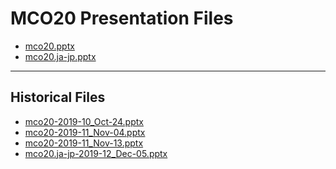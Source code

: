 <!--
This is a machine generated file, and should not be edited, as it will be overwritten with future updates.
-->

# MCO20 Presentation Files

- [mco20.pptx](https://globaleventcdn.blob.core.windows.net/assets/mco/mco20/mco20.pptx)
- [mco20.ja-jp.pptx](https://globaleventcdn.blob.core.windows.net/assets/mco/mco20/mco20.ja-jp.pptx)
---
## Historical Files
- [mco20-2019-10_Oct-24.pptx](https://globaleventcdn.blob.core.windows.net/assets/mco/mco20/mco20-2019-10_Oct-24.pptx)
- [mco20-2019-11_Nov-04.pptx](https://globaleventcdn.blob.core.windows.net/assets/mco/mco20/mco20-2019-11_Nov-04.pptx)
- [mco20-2019-11_Nov-13.pptx](https://globaleventcdn.blob.core.windows.net/assets/mco/mco20/mco20-2019-11_Nov-13.pptx)
- [mco20.ja-jp-2019-12_Dec-05.pptx](https://globaleventcdn.blob.core.windows.net/assets/mco/mco20/mco20.ja-jp-2019-12_Dec-05.pptx)


